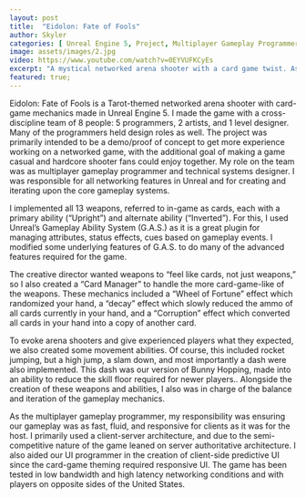 ```yaml
---
layout: post
title:  "Eidolon: Fate of Fools"
author: Skyler
categories: [ Unreal Engine 5, Project, Multiplayer Gameplay Programmer, Technical Systems Designer  ]
image: assets/images/2.jpg
video: https://www.youtube.com/watch?v=0EYVUFKCyEs
excerpt: "A mystical networked arena shooter with a card game twist. Astral combatants use abilities inspired by major arcana tarot cards."
featured: true;
---
```


Eidolon: Fate of Fools is a Tarot-themed networked arena shooter with card-game mechanics made in Unreal Engine 5. I made the game with a cross-discipline team of 8 people: 5 programmers, 2 artists, and 1 level designer. Many of the programmers held design roles as well. The project was primarily intended to be a demo/proof of concept to get more experience working on a networked game, with the additional goal of making a game casual and hardcore shooter fans could enjoy together. My role on the team was as multiplayer gameplay programmer and technical systems designer. I was responsible for all networking features in Unreal and for creating and iterating upon the core gameplay systems.

I implemented all 13 weapons, referred to in-game as cards, each with a primary ability (“Upright”) and alternate ability (“Inverted”). For this, I used Unreal’s Gameplay Ability System (G.A.S.) as it is a great plugin for managing attributes, status effects, cues based on gameplay events. I modified some underlying features of G.A.S. to do many of the advanced features required for the game.

The creative director wanted weapons to “feel like cards, not just weapons,” so I also created a “Card Manager” to handle the more card-game-like of the weapons. These mechanics included a “Wheel of Fortune” effect which randomized your hand, a “decay” effect which slowly reduced the ammo of all cards currently in your hand, and a “Corruption” effect which converted all cards in your hand into a copy of another card.

To evoke arena shooters and give experienced players what they expected, we also created some movement abilities. Of course, this included rocket jumping, but a high jump, a slam down, and most importantly a dash were also implemented. This dash was our version of Bunny Hopping, made into an ability to reduce the skill floor required for newer players.. 
Alongside the creation of these weapons and abilities, I also was in charge of the balance and iteration of the gameplay mechanics.

As the multiplayer gameplay programmer, my responsibility was ensuring our gameplay was as fast, fluid, and responsive for clients as it was for the host. I primarily used a client-server architecture, and due to the semi-competitive nature of the game leaned on server authoritative architecture. I also aided our UI programmer in the creation of client-side predictive UI since the card-game theming required responsive UI. The game has been tested in low bandwidth and high latency networking conditions and with players on opposite sides of the United States.
